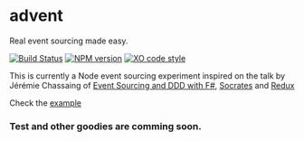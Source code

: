 # advent
Real event sourcing made easy.

[![Build Status](https://img.shields.io/travis/cayasso/advent/master.svg)](https://travis-ci.org/cayasso/advent)
[![NPM version](https://img.shields.io/npm/v/advent.svg)](https://www.npmjs.com/package/advent)
[![XO code style](https://img.shields.io/badge/code_style-XO-5ed9c7.svg)](https://github.com/sindresorhus/xo)

This is currently a Node event sourcing experiment inspired on the talk by Jérémie Chassaing of [Event Sourcing and DDD with F#](https://vimeo.com/131632601), [Socrates](https://github.com/matthewmueller/socrates) and [Redux](redux.js.org)

Check the [example](https://github.com/cayasso/advent/tree/master/examples/sum)

### Test and other goodies are comming soon.
